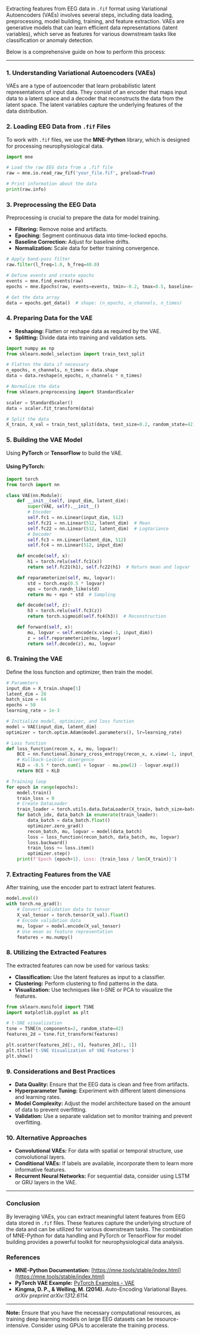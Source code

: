 Extracting features from EEG data in `.fif` format using Variational Autoencoders (VAEs) involves several steps, including data loading, preprocessing, model building, training, and feature extraction. VAEs are generative models that can learn efficient data representations (latent variables), which serve as features for various downstream tasks like classification or anomaly detection.

Below is a comprehensive guide on how to perform this process:

---

### **1. Understanding Variational Autoencoders (VAEs)**

VAEs are a type of autoencoder that learn probabilistic latent representations of input data. They consist of an encoder that maps input data to a latent space and a decoder that reconstructs the data from the latent space. The latent variables capture the underlying features of the data distribution.

### **2. Loading EEG Data from `.fif` Files**

To work with `.fif` files, we use the **MNE-Python** library, which is designed for processing neurophysiological data.

```python
import mne

# Load the raw EEG data from a .fif file
raw = mne.io.read_raw_fif('your_file.fif', preload=True)

# Print information about the data
print(raw.info)
```

### **3. Preprocessing the EEG Data**

Preprocessing is crucial to prepare the data for model training.

- **Filtering:** Remove noise and artifacts.
- **Epoching:** Segment continuous data into time-locked epochs.
- **Baseline Correction:** Adjust for baseline drifts.
- **Normalization:** Scale data for better training convergence.

```python
# Apply band-pass filter
raw.filter(l_freq=1.0, h_freq=40.0)

# Define events and create epochs
events = mne.find_events(raw)
epochs = mne.Epochs(raw, events=events, tmin=-0.2, tmax=0.5, baseline=(None, 0))

# Get the data array
data = epochs.get_data()  # shape: (n_epochs, n_channels, n_times)
```

### **4. Preparing Data for the VAE**

- **Reshaping:** Flatten or reshape data as required by the VAE.
- **Splitting:** Divide data into training and validation sets.

```python
import numpy as np
from sklearn.model_selection import train_test_split

# Flatten the data if necessary
n_epochs, n_channels, n_times = data.shape
data = data.reshape(n_epochs, n_channels * n_times)

# Normalize the data
from sklearn.preprocessing import StandardScaler

scaler = StandardScaler()
data = scaler.fit_transform(data)

# Split the data
X_train, X_val = train_test_split(data, test_size=0.2, random_state=42)
```

### **5. Building the VAE Model**

Using **PyTorch** or **TensorFlow** to build the VAE.

#### **Using PyTorch:**

```python
import torch
from torch import nn

class VAE(nn.Module):
    def __init__(self, input_dim, latent_dim):
        super(VAE, self).__init__()
        # Encoder
        self.fc1 = nn.Linear(input_dim, 512)
        self.fc21 = nn.Linear(512, latent_dim)  # Mean
        self.fc22 = nn.Linear(512, latent_dim)  # LogVariance
        # Decoder
        self.fc3 = nn.Linear(latent_dim, 512)
        self.fc4 = nn.Linear(512, input_dim)

    def encode(self, x):
        h1 = torch.relu(self.fc1(x))
        return self.fc21(h1), self.fc22(h1)  # Return mean and logvar

    def reparameterize(self, mu, logvar):
        std = torch.exp(0.5 * logvar)
        eps = torch.randn_like(std)
        return mu + eps * std  # Sampling

    def decode(self, z):
        h3 = torch.relu(self.fc3(z))
        return torch.sigmoid(self.fc4(h3))  # Reconstruction

    def forward(self, x):
        mu, logvar = self.encode(x.view(-1, input_dim))
        z = self.reparameterize(mu, logvar)
        return self.decode(z), mu, logvar
```

### **6. Training the VAE**

Define the loss function and optimizer, then train the model.

```python
# Parameters
input_dim = X_train.shape[1]
latent_dim = 20
batch_size = 64
epochs = 50
learning_rate = 1e-3

# Initialize model, optimizer, and loss function
model = VAE(input_dim, latent_dim)
optimizer = torch.optim.Adam(model.parameters(), lr=learning_rate)

# Loss function
def loss_function(recon_x, x, mu, logvar):
    BCE = nn.functional.binary_cross_entropy(recon_x, x.view(-1, input_dim), reduction='sum')
    # Kullback-Leibler divergence
    KLD = -0.5 * torch.sum(1 + logvar - mu.pow(2) - logvar.exp())
    return BCE + KLD

# Training loop
for epoch in range(epochs):
    model.train()
    train_loss = 0
    # Create DataLoader
    train_loader = torch.utils.data.DataLoader(X_train, batch_size=batch_size, shuffle=True)
    for batch_idx, data_batch in enumerate(train_loader):
        data_batch = data_batch.float()
        optimizer.zero_grad()
        recon_batch, mu, logvar = model(data_batch)
        loss = loss_function(recon_batch, data_batch, mu, logvar)
        loss.backward()
        train_loss += loss.item()
        optimizer.step()
    print(f'Epoch {epoch+1}, Loss: {train_loss / len(X_train)}')
```

### **7. Extracting Features from the VAE**

After training, use the encoder part to extract latent features.

```python
model.eval()
with torch.no_grad():
    # Convert validation data to tensor
    X_val_tensor = torch.tensor(X_val).float()
    # Encode validation data
    mu, logvar = model.encode(X_val_tensor)
    # Use mean as feature representation
    features = mu.numpy()
```

### **8. Utilizing the Extracted Features**

The extracted features can now be used for various tasks:

- **Classification:** Use the latent features as input to a classifier.
- **Clustering:** Perform clustering to find patterns in the data.
- **Visualization:** Use techniques like t-SNE or PCA to visualize the features.

```python
from sklearn.manifold import TSNE
import matplotlib.pyplot as plt

# t-SNE visualization
tsne = TSNE(n_components=2, random_state=42)
features_2d = tsne.fit_transform(features)

plt.scatter(features_2d[:, 0], features_2d[:, 1])
plt.title('t-SNE Visualization of VAE Features')
plt.show()
```

### **9. Considerations and Best Practices**

- **Data Quality:** Ensure that the EEG data is clean and free from artifacts.
- **Hyperparameter Tuning:** Experiment with different latent dimensions and learning rates.
- **Model Complexity:** Adjust the model architecture based on the amount of data to prevent overfitting.
- **Validation:** Use a separate validation set to monitor training and prevent overfitting.

### **10. Alternative Approaches**

- **Convolutional VAEs:** For data with spatial or temporal structure, use convolutional layers.
- **Conditional VAEs:** If labels are available, incorporate them to learn more informative features.
- **Recurrent Neural Networks:** For sequential data, consider using LSTM or GRU layers in the VAE.

---

### **Conclusion**

By leveraging VAEs, you can extract meaningful latent features from EEG data stored in `.fif` files. These features capture the underlying structure of the data and can be utilized for various downstream tasks. The combination of MNE-Python for data handling and PyTorch or TensorFlow for model building provides a powerful toolkit for neurophysiological data analysis.

### **References**

- **MNE-Python Documentation:** [https://mne.tools/stable/index.html](https://mne.tools/stable/index.html)
- **PyTorch VAE Example:** [PyTorch Examples - VAE](https://github.com/pytorch/examples/tree/master/vae)
- **Kingma, D. P., & Welling, M. (2014).** Auto-Encoding Variational Bayes. *arXiv preprint arXiv:1312.6114.*

---

**Note:** Ensure that you have the necessary computational resources, as training deep learning models on large EEG datasets can be resource-intensive. Consider using GPUs to accelerate the training process.